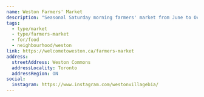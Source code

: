 ```yaml
---
name: Weston Farmers' Market
description: "Seasonal Saturday morning farmers' market from June to October at Weston Commons, operated by Weston Village BIA."
tags:
  - type/market
  - type/farmers-market
  - for/food
  - neighbourhood/weston
link: https://welcometoweston.ca/farmers-market
address:
  streetAddress: Weston Commons
  addressLocality: Toronto
  addressRegion: ON
social:
  instagram: https://www.instagram.com/westonvillagebia/
---
```


